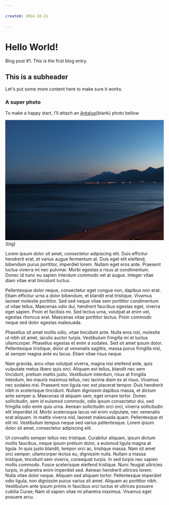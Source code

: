 ```yaml
---

created: 2014-10-21

---
```


# Hello World!

Blog post #1. This is the first blog entry.

## This is a subheader

Let's put some more content here to make sure it works.

### A super photo

To make a happy start, I'll attach an [Antalya](//antalya.bel.tr){blank} photo bellow

![Konyaaltı Beach, Antalya](konyaalti.jpg){big}


Lorem ipsum dolor sit amet, consectetur adipiscing elit. Duis efficitur hendrerit erat, et varius augue fermentum at. Duis eget elit eleifend, bibendum purus porttitor, imperdiet lorem. Nullam eget eros ante. Praesent luctus viverra mi nec pulvinar. Morbi egestas a risus at condimentum. Donec id nunc eu sapien interdum commodo vel at augue. Integer vitae diam vitae erat tincidunt luctus.

Pellentesque dolor neque, consectetur eget congue non, dapibus non erat. Etiam efficitur urna a dolor bibendum, et blandit erat tristique. Vivamus laoreet molestie porttitor. Sed sed neque vitae sem porttitor condimentum ut vitae tellus. Maecenas odio dui, hendrerit faucibus egestas eget, viverra eget sapien. Proin et facilisis mi. Sed lectus urna, volutpat at enim vel, egestas rhoncus erat. Maecenas vitae porttitor lectus. Proin commodo neque sed dolor egestas malesuada.

Phasellus sit amet mollis odio, vitae tincidunt ante. Nulla eros nisl, molestie ut nibh sit amet, iaculis auctor turpis. Vestibulum fringilla mi et luctus ullamcorper. Phasellus egestas et enim a sodales. Sed sit amet ipsum dolor. Pellentesque tristique, dolor at venenatis sagittis, massa purus fringilla nisl, at semper magna ante eu lacus. Etiam vitae risus neque.

Nam gravida, arcu vitae volutpat viverra, magna nisi eleifend ante, quis vulputate metus libero quis orci. Aliquam est tellus, blandit nec sem tincidunt, pretium mattis justo. Vestibulum interdum, risus at fringilla interdum, leo mauris maximus tellus, nec lacinia diam ex at risus. Vivamus nec sodales nisl. Praesent non ligula nec est placerat tempor. Duis hendrerit nibh in scelerisque tincidunt. Nullam dignissim dapibus massa, et dictum ante semper a. Maecenas id aliquam sem, eget ornare tortor. Donec sollicitudin, sem id euismod commodo, odio ipsum consectetur dui, sed fringilla odio enim quis urna. Aenean sollicitudin orci orci, viverra sollicitudin elit imperdiet id. Morbi scelerisque lacus vel enim vulputate, nec venenatis erat aliquam. In mattis viverra nisl, laoreet malesuada quam. Pellentesque et elit mi. Vestibulum tempus neque sed varius pellentesque. Lorem ipsum dolor sit amet, consectetur adipiscing elit.

Ut convallis semper tellus nec tristique. Curabitur aliquam, ipsum dictum mollis faucibus, neque ipsum pretium dolor, a euismod ligula magna at ligula. In quis justo blandit, tempor orci ac, tristique massa. Nam sit amet orci semper, ullamcorper lectus eu, dignissim nulla. Nullam a massa tristique, tincidunt sem viverra, consequat turpis. In sed turpis nec sapien mollis commodo. Fusce scelerisque eleifend tristique. Nunc feugiat ultricies turpis, in pharetra enim imperdiet sed. Aenean hendrerit ultrices lorem. Nulla vitae dolor neque. Aliquam sed aliquam tortor. Pellentesque imperdiet odio ligula, non dignissim purus varius sit amet. Aliquam ac porttitor nibh. Vestibulum ante ipsum primis in faucibus orci luctus et ultrices posuere cubilia Curae; Nam id sapien vitae mi pharetra maximus. Vivamus eget posuere arcu.

